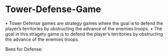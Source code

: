 # Tower-Defense-Game
• Tower Defense games are strategy games where the goal is to defend the player’s territories by obstructing the advance of the enemies troops.
• The goal in this stragety game is to defend the player’s territories by obstructing the advance of the enemies troops.

Bees for Defense:
  
